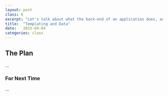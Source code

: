 ```yaml
---
layout: post
class: 6
excerpt: "Let's talk about what the back-end of an application does, and how we as designers can account for it. Introduce the concept of templating."
title:  "Templating and Data"
date:   2015-04-04
categories: class
---
```


## The Plan

...

### For Next Time

...
